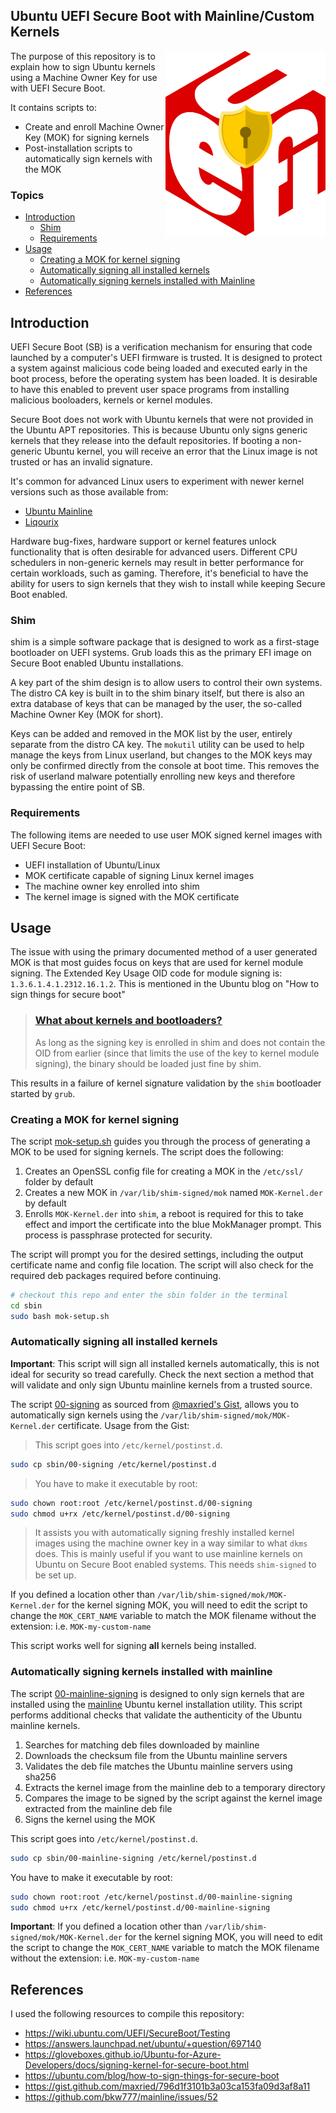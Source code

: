 ## Ubuntu UEFI Secure Boot with Mainline/Custom Kernels
<img src="docs/images/uefi_secure_logo.png" alt="API Connector Module" width="256" align='right'/>

The purpose of this repository is to explain how to sign Ubuntu kernels using a Machine Owner Key for use with UEFI Secure Boot.

It contains scripts to:

- Create and enroll Machine Owner Key (MOK) for signing kernels
- Post-installation scripts to automatically sign kernels with the MOK

### Topics

- [Introduction](#introduction)
  - [Shim](#shim)
  - [Requirements](#requirements)
- [Usage](#usage)
  - [Creating a MOK for kernel signing](#creating-a-mok-for-kernel-signing)
  - [Automatically signing all installed kernels](#automatically-signing-all-installed-kernels)
  - [Automatically signing kernels installed with Mainline](#automatically-signing-kernels-installed-with-mainline)
- [References](#references)

## Introduction

UEFI Secure Boot (SB) is a verification mechanism for ensuring that code launched by a computer's UEFI firmware is trusted.  It is designed to protect a system against malicious code being loaded and executed early in the boot process, before the operating system has been loaded.  It is desirable to have this enabled to prevent user space programs from installing malicious booloaders, kernels or kernel modules.

Secure Boot does not work with Ubuntu kernels that were not provided in the Ubuntu APT repositories.  This is because Ubuntu only signs generic kernels that they release into the default repositories.  If booting a non-generic Ubuntu kernel, you will receive an error that the Linux image is not trusted or has an invalid signature.

It's common for advanced Linux users to experiment with newer kernel versions such as those available from:

- [Ubuntu Mainline](https://kernel.ubuntu.com/~kernel-ppa/mainline/?C=M;O=D)
- [Liqourix](https://liquorix.net/)

Hardware bug-fixes, hardware support or kernel features unlock functionality that is often desirable for advanced users.  Different CPU schedulers in non-generic kernels may result in better performance for certain workloads, such as gaming.  Therefore, it's beneficial to have the ability for users to sign kernels that they wish to install while keeping Secure Boot enabled.

### Shim

shim is a simple software package that is designed to work as a first-stage bootloader on UEFI systems.  Grub loads this as the primary EFI image on Secure Boot enabled Ubuntu installations.

A key part of the shim design is to allow users to control their own systems.  The distro CA key is built in to the shim binary itself, but there is also an extra database of keys that can be managed by the user, the so-called Machine Owner Key (MOK for short).

Keys can be added and removed in the MOK list by the user, entirely separate from the distro CA key.  The `mokutil` utility can be used to help manage the keys from Linux userland, but changes to the MOK keys may only be confirmed directly from the console at boot time.  This removes the risk of userland malware potentially enrolling new keys and therefore bypassing the entire point of SB.

### Requirements

The following items are needed to use user MOK signed kernel images with UEFI Secure Boot:

- UEFI installation of Ubuntu/Linux
- MOK certificate capable of signing Linux kernel images
- The machine owner key enrolled into shim
- The kernel image is signed with the MOK certificate

## Usage

The issue with using the primary documented method of a user generated MOK is that most guides focus on keys that are used for kernel module signing. The Extended Key Usage OID code for module signing is: `1.3.6.1.4.1.2312.16.1.2`. This is mentioned in the Ubuntu blog on "How to sign things for secure boot"

> ### [What about kernels and bootloaders?](https://ubuntu.com/blog/how-to-sign-things-for-secure-boot)
> As long as the signing key is enrolled in shim and does not contain the OID from earlier (since that limits the use of the key to kernel module signing), the binary should be loaded just fine by shim.

This results in a failure of kernel signature validation by the `shim` bootloader started by `grub`.

### Creating a MOK for kernel signing

The script [mok-setup.sh](sbin/mok-setup.sh) guides you through the process of generating a MOK to be used for signing kernels. The script does the following:

1. Creates an OpenSSL config file for creating a MOK in the `/etc/ssl/` folder by default
2. Creates a new MOK in `/var/lib/shim-signed/mok` named `MOK-Kernel.der` by default
3. Enrolls `MOK-Kernel.der` into `shim`, a reboot is required for this to take effect and import the certificate into the blue MokManager prompt. This process is passphrase protected for security.

The script will prompt you for the desired settings, including the output certificate name and config file location. The script will also check for the required deb packages required before continuing.

```bash
# checkout this repo and enter the sbin folder in the terminal
cd sbin
sudo bash mok-setup.sh
```

### Automatically signing all installed kernels

**Important**: This script will sign all installed kernels automatically, this is not ideal for security so tread carefully. Check the next section a method that will validate and only sign Ubuntu mainline kernels from a trusted source.

The script [00-signing](sbin/00-signing.sh) as sourced from [@maxried's Gist](https://gist.github.com/maxried/796d1f3101b3a03ca153fa09d3af8a11), allows you to automatically sign kernels using the `/var/lib/shim-signed/mok/MOK-Kernel.der` certificate. Usage from the Gist:

> This script goes into `/etc/kernel/postinst.d`.
```bash
sudo cp sbin/00-signing /etc/kernel/postinst.d
```
> You have to make it executable by root: <br>
```bash
sudo chown root:root /etc/kernel/postinst.d/00-signing
sudo chmod u+rx /etc/kernel/postinst.d/00-signing
```
> It assists you with automatically signing freshly installed kernel images using the machine owner key in a way similar to what `dkms` does. This is mainly useful if you want to use mainline kernels on Ubuntu on Secure Boot enabled systems. This needs `shim-signed` to be set up. 

If you defined a location other than `/var/lib/shim-signed/mok/MOK-Kernel.der` for the kernel signing MOK, you will need to edit the script to change the `MOK_CERT_NAME` variable to match the MOK filename without the extension: i.e. `MOK-my-custom-name`

This script works well for signing **all** kernels being installed.

###  Automatically signing kernels installed with mainline

The script [00-mainline-signing](sbin/00-mainline-signing.sh) is designed to only sign kernels that are installed using the [mainline](https://github.com/bkw777/mainline) Ubuntu kernel installation utility. This script performs additional checks that validate the authenticity of the Ubuntu mainline kernels.

1. Searches for matching deb files downloaded by mainline
2. Downloads the checksum file from the Ubuntu mainline servers
3. Validates the deb file matches the Ubuntu mainline servers using sha256
4. Extracts the kernel image from the mainline deb to a temporary directory
5. Compares the image to be signed by the script against the kernel image extracted from the mainline deb file
6. Signs the kernel using the MOK

This script goes into `/etc/kernel/postinst.d`.
```bash
sudo cp sbin/00-mainline-signing /etc/kernel/postinst.d
```
You have to make it executable by root: <br>
```bash
sudo chown root:root /etc/kernel/postinst.d/00-mainline-signing
sudo chmod u+rx /etc/kernel/postinst.d/00-mainline-signing
```
**Important**: If you defined a location other than `/var/lib/shim-signed/mok/MOK-Kernel.der` for the kernel signing MOK, you will need to edit the script to change the `MOK_CERT_NAME` variable to match the MOK filename without the extension: i.e. `MOK-my-custom-name`


## References

I used the following resources to compile this repository:

- https://wiki.ubuntu.com/UEFI/SecureBoot/Testing
- https://answers.launchpad.net/ubuntu/+question/697140
- https://gloveboxes.github.io/Ubuntu-for-Azure-Developers/docs/signing-kernel-for-secure-boot.html
- https://ubuntu.com/blog/how-to-sign-things-for-secure-boot
- https://gist.github.com/maxried/796d1f3101b3a03ca153fa09d3af8a11
- https://github.com/bkw777/mainline/issues/52